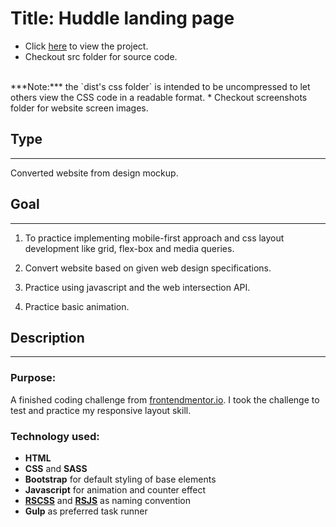 # Title: Huddle landing page
* Click <a href="/dist/index.html" target="_blank">here</a> to view the project.
* Checkout src folder for source code.
<br>
***Note:*** the `dist's css folder` is intended to be uncompressed to let others view the CSS code in a readable format.
* Checkout screenshots folder for website screen images.

## Type
---
Converted website from design mockup.

## Goal
---
1. To practice implementing mobile-first approach and css layout development like grid, flex-box and media queries.

2. Convert website based on given web design specifications.

3. Practice using javascript and the web intersection API.

4. Practice basic animation.

## Description
---
### Purpose:
A finished coding challenge from [frontendmentor.io](https://www.frontendmentor.io/challenges/huddle-landing-page-with-curved-sections-5ca5ecd01e82137ec91a50f2/hub/huddle-landing-page-with-curved-sections-SQTd7d-QW).
I took the challenge to test and practice my responsive layout skill.

### Technology used:
* **HTML**
* **CSS** and **SASS**
* **Bootstrap** for default styling of base elements
* **Javascript** for animation and counter effect
* **[RSCSS](https://rscss.io/index.html)** and **[RSJS](https://ricostacruz.com/rsjs/)** as naming convention
* **Gulp** as preferred task runner




